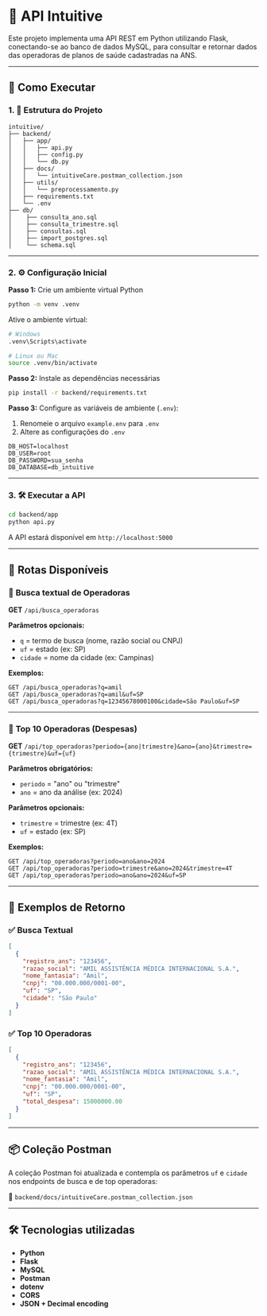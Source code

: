 # 📘 API Intuitive

Este projeto implementa uma API REST em Python utilizando Flask, conectando-se ao banco de dados MySQL, para consultar e retornar dados das operadoras de planos de saúde cadastradas na ANS.

---

## 🚀 Como Executar

### 1. 📁 Estrutura do Projeto

```
intuitive/
├── backend/
│   ├── app/
│   │   ├── api.py
│   │   ├── config.py
│   │   └── db.py
│   ├── docs/
│   │   └── intuitiveCare.postman_collection.json
│   ├── utils/
│   │   └── preprocessamento.py
│   ├── requirements.txt
│   └── .env
├── db/
│    ├── consulta_ano.sql
│    ├── consulta_trimestre.sql
│    ├── consultas.sql
│    ├── import_postgres.sql
│    └── schema.sql
```

---

### 2. ⚙️ Configuração Inicial

**Passo 1:** Crie um ambiente virtual Python

```bash
python -m venv .venv
```

Ative o ambiente virtual:

```bash
# Windows
.venv\Scripts\activate

# Linux ou Mac
source .venv/bin/activate
```

**Passo 2:** Instale as dependências necessárias

```bash
pip install -r backend/requirements.txt
```

**Passo 3:** Configure as variáveis de ambiente (`.env`):

1. Renomeie o arquivo `example.env` para `.env`
2. Altere as configurações do `.env`

```env
DB_HOST=localhost
DB_USER=root
DB_PASSWORD=sua_senha
DB_DATABASE=db_intuitive
```

---

### 3. 🛠️ Executar a API

```bash
cd backend/app
python api.py
```

A API estará disponível em `http://localhost:5000`

---

## 🔗 Rotas Disponíveis

### 🔹 **Busca textual de Operadoras**

**GET** `/api/busca_operadoras`

**Parâmetros opcionais:**
- `q` = termo de busca (nome, razão social ou CNPJ)
- `uf` = estado (ex: SP)
- `cidade` = nome da cidade (ex: Campinas)

**Exemplos:**
```http
GET /api/busca_operadoras?q=amil
GET /api/busca_operadoras?q=amil&uf=SP
GET /api/busca_operadoras?q=12345678000100&cidade=São Paulo&uf=SP
```

---

### 🔹 **Top 10 Operadoras (Despesas)**

**GET** `/api/top_operadoras?periodo={ano|trimestre}&ano={ano}&trimestre={trimestre}&uf={uf}`

**Parâmetros obrigatórios:**
- `periodo` = "ano" ou "trimestre"
- `ano` = ano da análise (ex: 2024)

**Parâmetros opcionais:**
- `trimestre` = trimestre (ex: 4T)
- `uf` = estado (ex: SP)

**Exemplos:**
```http
GET /api/top_operadoras?periodo=ano&ano=2024
GET /api/top_operadoras?periodo=trimestre&ano=2024&trimestre=4T
GET /api/top_operadoras?periodo=ano&ano=2024&uf=SP
```

---

## 📌 Exemplos de Retorno

### ✅ **Busca Textual**

```json
[
  {
    "registro_ans": "123456",
    "razao_social": "AMIL ASSISTÊNCIA MÉDICA INTERNACIONAL S.A.",
    "nome_fantasia": "Amil",
    "cnpj": "00.000.000/0001-00",
    "uf": "SP",
    "cidade": "São Paulo"
  }
]
```

### ✅ **Top 10 Operadoras**

```json
[
  {
    "registro_ans": "123456",
    "razao_social": "AMIL ASSISTÊNCIA MÉDICA INTERNACIONAL S.A.",
    "nome_fantasia": "Amil",
    "cnpj": "00.000.000/0001-00",
    "uf": "SP",
    "total_despesa": 15000000.00
  }
]
```

---

## 📦 Coleção Postman

A coleção Postman foi atualizada e contempla os parâmetros `uf` e `cidade` nos endpoints de busca e de top operadoras:

📄 `backend/docs/intuitiveCare.postman_collection.json`

---

## 🛠️ Tecnologias utilizadas

- **Python**
- **Flask**
- **MySQL**
- **Postman**
- **dotenv**
- **CORS**
- **JSON + Decimal encoding**